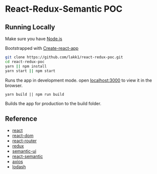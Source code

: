 # React-Redux-Semantic POC

## Running Locally

Make sure you have [Node.js](http://nodejs.org/)

Bootstrapped with [Create-react-app](https://github.com/facebookincubator/create-react-app)

```sh
git clone https://github.com/lakk1/react-redux-poc.git
cd react-redux-poc
yarn || npm install
yarn start || npm start
```

Runs the app in development mode.
open [localhost:3000](http://localhost:3000/) to view it in the browser.

```
yarn build || npm run build
```

Builds the app for production to the build folder.

## Reference

- [react](https://reactjs.org/docs/hello-world.html)
- [react-dom](https://reactjs.org/docs/react-dom.html)
- [react-router](https://reacttraining.com/react-router/web/guides/philosophy)
- [redux](https://redux.js.org/)
- [semantic-ui](https://semantic-ui.com)
- [react-semantic](https://react.semantic-ui.com)
- [axios](https://github.com/axios/axios)
- [lodash](https://lodash.com/docs/4.17.4)
